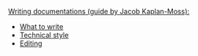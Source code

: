 [Writing documentations (guide by Jacob Kaplan-Moss):](https://jacobian.org/writing/great-documentation/)
- [What to write](https://jacobian.org/writing/what-to-write/)
- [Technical style](https://jacobian.org/writing/technical-style/)
- [Editing](https://jacobian.org/writing/editors/)
